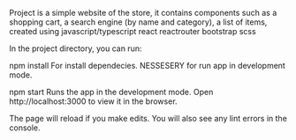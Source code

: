 Project is a simple website of the store,
it contains components such as a shopping cart,
a search engine (by name and category),
a list of items,
created using javascript/typescript react reactrouter bootstrap scss



In the project directory, you can run:


npm install
For install dependecies. NESSESERY for run app in development mode.

npm start
Runs the app in the development mode.
Open http://localhost:3000 to view it in the browser.

The page will reload if you make edits.
You will also see any lint errors in the console.
